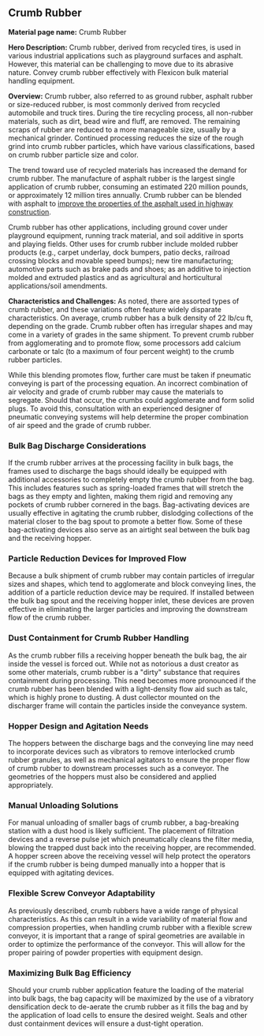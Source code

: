 ## Crumb Rubber

**Material page name:** Crumb Rubber

**Hero Description:** Crumb rubber, derived from recycled tires, is used in various industrial applications such as playground surfaces and asphalt. However, this material can be challenging to move due to its abrasive nature. Convey crumb rubber effectively with Flexicon bulk material handling equipment.

**Overview:** Crumb rubber, also referred to as ground rubber, asphalt rubber or size-reduced rubber, is most commonly derived from recycled automobile and truck tires. During the tire recycling process, all non-rubber materials, such as dirt, bead wire and fluff, are removed. The remaining scraps of rubber are reduced to a more manageable size, usually by a mechanical grinder. Continued processing reduces the size of the rough grind into crumb rubber particles, which have various classifications, based on crumb rubber particle size and color.

The trend toward use of recycled materials has increased the demand for crumb rubber. The manufacture of asphalt rubber is the largest single application of crumb rubber, consuming an estimated 220 million pounds, or approximately 12 million tires annually. Crumb rubber can be blended with asphalt to [improve the properties of the asphalt used in highway construction](https://archive.epa.gov/epawaste/conserve/materials/tires/web/html/ground.html).

Crumb rubber has other applications, including ground cover under playground equipment, running track material, and soil additive in sports and playing fields. Other uses for crumb rubber include molded rubber products (e.g., carpet underlay, dock bumpers, patio decks, railroad crossing blocks and movable speed bumps); new tire manufacturing; automotive parts such as brake pads and shoes; as an additive to injection molded and extruded plastics and as agricultural and horticultural applications/soil amendments.

**Characteristics and Challenges:** As noted, there are assorted types of crumb rubber, and these variations often feature widely disparate characteristics. On average, crumb rubber has a bulk density of 22 lb/cu ft, depending on the grade. Crumb rubber often has irregular shapes and may come in a variety of grades in the same shipment. To prevent crumb rubber from agglomerating and to promote flow, some processors add calcium carbonate or talc (to a maximum of four percent weight) to the crumb rubber particles.

While this blending promotes flow, further care must be taken if pneumatic conveying is part of the processing equation. An incorrect combination of air velocity and grade of crumb rubber may cause the materials to segregate. Should that occur, the crumbs could agglomerate and form solid plugs. To avoid this, consultation with an experienced designer of pneumatic conveying systems will help determine the proper combination of air speed and the grade of crumb rubber.

### Bulk Bag Discharge Considerations

If the crumb rubber arrives at the processing facility in bulk bags, the frames used to discharge the bags should ideally be equipped with additional accessories to completely empty the crumb rubber from the bag. This includes features such as spring-loaded frames that will stretch the bags as they empty and lighten, making them rigid and removing any pockets of crumb rubber cornered in the bags. Bag-activating devices are usually effective in agitating the crumb rubber, dislodging collections of the material closer to the bag spout to promote a better flow. Some of these bag-activating devices also serve as an airtight seal between the bulk bag and the receiving hopper.

### Particle Reduction Devices for Improved Flow

Because a bulk shipment of crumb rubber may contain particles of irregular sizes and shapes, which tend to agglomerate and block conveying lines, the addition of a particle reduction device may be required. If installed between the bulk bag spout and the receiving hopper inlet, these devices are proven effective in eliminating the larger particles and improving the downstream flow of the crumb rubber.

### Dust Containment for Crumb Rubber Handling

As the crumb rubber fills a receiving hopper beneath the bulk bag, the air inside the vessel is forced out. While not as notorious a dust creator as some other materials, crumb rubber is a "dirty" substance that requires containment during processing. This need becomes more pronounced if the crumb rubber has been blended with a light-density flow aid such as talc, which is highly prone to dusting. A dust collector mounted on the discharger frame will contain the particles inside the conveyance system.

### Hopper Design and Agitation Needs

The hoppers between the discharge bags and the conveying line may need to incorporate devices such as vibrators to remove interlocked crumb rubber granules, as well as mechanical agitators to ensure the proper flow of crumb rubber to downstream processes such as a conveyor. The geometries of the hoppers must also be considered and applied appropriately.

### Manual Unloading Solutions

For manual unloading of smaller bags of crumb rubber, a bag-breaking station with a dust hood is likely sufficient. The placement of filtration devices and a reverse pulse jet which pneumatically cleans the filter media, blowing the trapped dust back into the receiving hopper, are recommended. A hopper screen above the receiving vessel will help protect the operators if the crumb rubber is being dumped manually into a hopper that is equipped with agitating devices.

### Flexible Screw Conveyor Adaptability

As previously described, crumb rubbers have a wide range of physical characteristics. As this can result in a wide variability of material flow and compression properties, when handling crumb rubber with a flexible screw conveyor, it is important that a range of spiral geometries are available in order to optimize the performance of the conveyor. This will allow for the proper pairing of powder properties with equipment design.

### Maximizing Bulk Bag Efficiency

Should your crumb rubber application feature the loading of the material into bulk bags, the bag capacity will be maximized by the use of a vibratory densification deck to de-aerate the crumb rubber as it fills the bag and by the application of load cells to ensure the desired weight. Seals and other dust containment devices will ensure a dust-tight operation.
